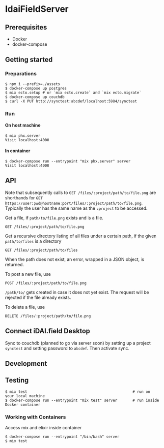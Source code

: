 # IdaiFieldServer

## Prerequisites

* Docker
* docker-compose

## Getting started

### Preparations

    $ npm i --prefix=./assets
    $ docker-compose up postgres
    $ mix ecto.setup # or `mix ecto.create` and `mix ecto.migrate`
    $ docker-compose up couchdb
    $ curl -X PUT http://synctest:abcdef/localhost:5984/synctest

### Run

#### On host machine

    $ mix phx.server      
    Visit localhost:4000

#### In container 

    $ docker-compose run --entrypoint "mix phx.server" server
    Visit localhost:4000

## API

Note that subsequently calls to `GET /files/:project/path/to/file.png` are shorthands for `GET https://user:pwd@hostname:port/files/:project/path/to/file.png`. Typically the user has the same name as the `:project` to be accessed.

Get a file, if `path/to/file.png` exists and is a file.

```
GET /files/:project/path/to/file.png
```

Get a recursive directory listing of all files under a certain path, if
the given `path/to/files` is a directory

```
GET /files/:project/path/to/files
```

When the path does not exist, an error, wrapped in a JSON object, is returned.

To post a new file, use

```
POST /files/:project/path/to/file.png
```

`/path/to/` gets created in case it does not yet exist. The request will be rejected if the file already exists.

To delete a file, use

```
DELETE /files/:project/path/to/file.png
```

## Connect iDAI.field Desktop

Sync to couchdb (planned to go via server soon) by setting up a project `synctest` 
and setting password to `abcdef`. Then activate sync.

## Development

## Testing

    $ mix test                                                # run on your local machine
    $ docker-compose run --entrypoint "mix test" server       # run inside Docker container

### Working with Containers

Access mix and elixir inside container

    $ docker-compose run --entrypoint "/bin/bash" server 
    $ mix test
